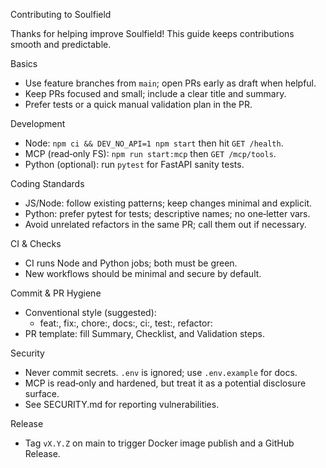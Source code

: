 Contributing to Soulfield

Thanks for helping improve Soulfield! This guide keeps contributions smooth and predictable.

Basics
- Use feature branches from `main`; open PRs early as draft when helpful.
- Keep PRs focused and small; include a clear title and summary.
- Prefer tests or a quick manual validation plan in the PR.

Development
- Node: `npm ci && DEV_NO_API=1 npm start` then hit `GET /health`.
- MCP (read‑only FS): `npm run start:mcp` then `GET /mcp/tools`.
- Python (optional): run `pytest` for FastAPI sanity tests.

Coding Standards
- JS/Node: follow existing patterns; keep changes minimal and explicit.
- Python: prefer pytest for tests; descriptive names; no one‑letter vars.
- Avoid unrelated refactors in the same PR; call them out if necessary.

CI & Checks
- CI runs Node and Python jobs; both must be green.
- New workflows should be minimal and secure by default.

Commit & PR Hygiene
- Conventional style (suggested):
  - feat:, fix:, chore:, docs:, ci:, test:, refactor:
- PR template: fill Summary, Checklist, and Validation steps.

Security
- Never commit secrets. `.env` is ignored; use `.env.example` for docs.
- MCP is read‑only and hardened, but treat it as a potential disclosure surface.
- See SECURITY.md for reporting vulnerabilities.

Release
- Tag `vX.Y.Z` on main to trigger Docker image publish and a GitHub Release.

